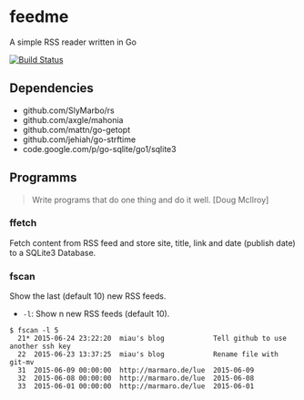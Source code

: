 # feedme
A simple RSS reader written in Go

[![Build Status](https://travis-ci.org/dhn/feedme.svg?branch=master)](https://travis-ci.org/dhn/feedme)

## Dependencies

- github.com/SlyMarbo/rs
- github.com/axgle/mahonia
- github.com/mattn/go-getopt
- github.com/jehiah/go-strftime
- code.google.com/p/go-sqlite/go1/sqlite3

## Programms

> Write programs that do one thing and do it well. [Doug McIlroy]

### ffetch

Fetch content from RSS feed and store site, title, link and date (publish date) to a SQLite3 Database.

### fscan

Show the last (default 10) new RSS feeds.

- ```-l```:  Show n new RSS feeds (default 10).

```
$ fscan -l 5
  21* 2015-06-24 23:22:20  miau's blog            Tell github to use another ssh key
  22  2015-06-23 13:37:25  miau's blog            Rename file with git-mv
  31  2015-06-09 00:00:00  http://marmaro.de/lue  2015-06-09
  32  2015-06-08 00:00:00  http://marmaro.de/lue  2015-06-08
  33  2015-06-01 00:00:00  http://marmaro.de/lue  2015-06-01
```
